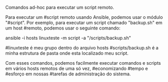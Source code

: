 Comandos ad-hoc para executar um script remoto.

Para executar um #script remoto usando Ansible, podemos usar o módulo "#script". Por exemplo, para executar um script chamado "backup.sh" em um host #remoto, podemos usar o seguinte comando:

ansible -i hosts linuxteste -m script -a "/scripts/backup.sh"

#linuxteste é meu grupo dentro do arquivo hosts
#scripts/backup.sh é a minha estrutura de pasta onde esta localizado meu script.

Com esses comandos, podemos facilmente executar comandos e scripts em vários hosts remotos de uma só vez, #economizando #tempo e #esforço em nossas #tarefas de administração do sistema.
